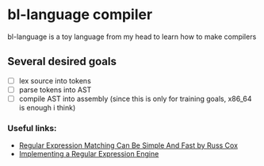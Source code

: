# bl-language compiler
bl-language is a toy language from my head to learn how to make compilers

## Several desired goals
- [ ] lex source into tokens
- [ ] parse tokens into AST
- [ ] compile AST into assembly (since this is only for training goals, x86_64 is enough i think)

### Useful links:
- [Regular Expression Matching Can Be Simple And Fast by Russ Cox](https://swtch.com/~rsc/regexp/regexp1.html)
- [Implementing a Regular Expression Engine](https://deniskyashif.com/2019/02/17/implementing-a-regular-expression-engine/)
